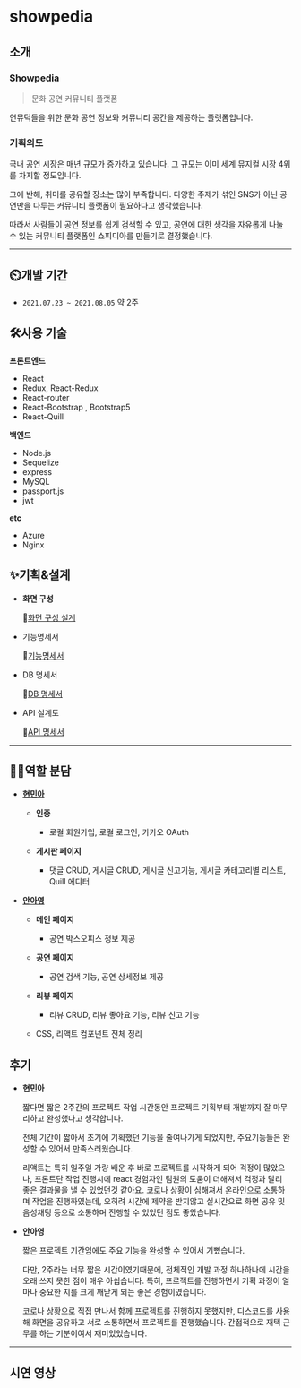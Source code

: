 # showpedia

## 소개

### Showpedia

> 문화 공연 커뮤니티 플랫폼

연뮤덕들을 위한 문화 공연 정보와 커뮤니티 공간을 제공하는 플랫폼입니다.

### 기획의도

국내 공연 시장은 매년 규모가 증가하고 있습니다. 그 규모는 이미 세계 뮤지컬 시장 4위를 차지할 정도입니다.

그에 반해, 취미를 공유할 장소는 많이 부족합니다. 다양한 주제가 섞인 SNS가 아닌 공연만을 다루는 커뮤니티 플랫폼이 필요하다고 생각했습니다.

따라서 사람들이 공연 정보를 쉽게 검색할 수 있고, 공연에 대한 생각을 자유롭게 나눌 수 있는 커뮤니티 플랫폼인 쇼피디아를 만들기로 결정했습니다.

---

## ⏲️개발 기간

- `2021.07.23 ~ 2021.08.05` 약 2주

## 🛠사용 기술

**프론트엔드**

- React
- Redux, React-Redux
- React-router
- React-Bootstrap , Bootstrap5
- React-Quill

**백엔드**

- Node.js
- Sequelize
- express
- MySQL
- passport.js
- jwt

**etc**

- Azure
- Nginx

## ✨기획&설계

- **화면 구성**

    🔹[화면 구성 설계](https://hminah.notion.site/355e9c7083154c8a87cbbc7f8d217973)

- 기능명세서

    🔹[기능명세서](https://hminah.notion.site/3f6a651b7cd14dc893cfb43da8818472)

- DB 명세서

    🔹[DB 명세서](https://hminah.notion.site/DB-dd3533691ba44948835222872a9e14a3)

- API 설계도

    🔹[API 명세서](https://hminah.notion.site/API-dd5240f158ed49d996879fb66dc4faa2)

---

## 👩‍💻역할 분담

- **[현민아](https://github.com/hminah0215)**

  - **인증**

    - 로컬 회원가입, 로컬 로그인, 카카오 OAuth

  - **게시판 페이지**
    - 댓글 CRUD, 게시글 CRUD, 게시글 신고기능, 게시글 카테고리별 리스트, Quill 에디터

- **[안아영](https://github.com/12Ahn22)**

  - **메인 페이지**

    - 공연 박스오피스 정보 제공

  - **공연 페이지**

    - 공연 검색 기능, 공연 상세정보 제공

  - **리뷰 페이지**

    - 리뷰 CRUD, 리뷰 좋아요 기능, 리뷰 신고 기능

  - CSS, 리액트 컴포넌트 전체 정리

## 후기

- **현민아**

  짧다면 짧은 2주간의 프로젝트 작업 시간동안 프로젝트 기획부터 개발까지 잘 마무리하고 완성했다고 생각합니다.

  전체 기간이 짧아서 초기에 기획했던 기능을 줄여나가게 되었지만, 주요기능들은 완성할 수 있어서 만족스러웠습니다.

  리액트는 특히 일주일 가량 배운 후 바로 프로젝트를 시작하게 되어 걱정이 많았으나, 프론트단 작업 진행시에 react 경험자인 팀원의 도움이 더해져서 걱정과 달리 좋은 결과물을 낼 수 있었던것 같아요. 코로나 상황이 심해져서 온라인으로 소통하며 작업을 진행하였는데, 오히려 시간에 제약을 받지않고 실시간으로 화면 공유 및 음성채팅 등으로 소통하며 진행할 수 있었던 점도 좋았습니다.

- **안아영**

  짧은 프로젝트 기간임에도 주요 기능을 완성할 수 있어서 기뻤습니다.

  다만, 2주라는 너무 짧은 시간이였기때문에, 전체적인 개발 과정 하나하나에 시간을 오래 쓰지 못한 점이 매우 아쉽습니다. 특히, 프로젝트를 진행하면서 기획 과정이 얼마나 중요한 지를 크게 깨닫게 되는 좋은 경험이였습니다.

  코로나 상황으로 직접 만나서 함께 프로젝트를 진행하지 못했지만, 디스코드를 사용해 화면을 공유하고 서로 소통하면서 프로젝트를 진행했습니다. 간접적으로 재택 근무를 하는 기분이여서 재미있었습니다.

---

## 시연 영상
